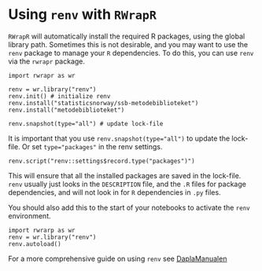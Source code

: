 # Using `renv` with `RWrapR`

`RWrapR` will automatically install the required R packages, using the
global library path. Sometimes this is not desirable, and you may want to
use the `renv` package to manage your `R` dependencies. To do this, you can
use `renv` via the `rwrapr` package.

```
import rwrapr as wr

renv = wr.library("renv")
renv.init() # initialize renv
renv.install("statisticsnorway/ssb-metodebiblioteket")
renv.install("metodebiblioteket")

renv.snapshot(type="all") # update lock-file
```

It is important that you use `renv.snapshot(type="all")` to update the lock-file.
Or set `type="packages"` in the renv settings.

```
renv.script("renv::settings$record.type("packages")")
```
This will ensure that all the installed packages are saved in the lock-file. `renv`
usually just looks in the `DESCRIPTION` file, and the `.R` files for package dependencies,
and will not look in for `R` dependencies in `.py` files.

You should also add this to the start of your notebooks to activate the `renv` environment.

```
import rwrarp as wr
renv = wr.library("renv")
renv.autoload()
```

For a more comprehensive guide on using `renv` see [DaplaManualen](https://manual.dapla.ssb.no/statistikkere/renv.html)
